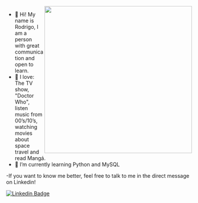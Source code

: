 <img align="right" width="400" height="400" src="https://user-images.githubusercontent.com/81400943/112734930-80109900-8f27-11eb-8146-9ffcb6ac7e81.gif">





- 👋 Hi! My name is Rodrigo, I am a person with great communication and open to learn.
- 👀 I love: The TV show, "Doctor Who", listen music from 00’s/10’s, watching movies about space travel and read Mangá.
- 🌱 I’m currently learning Python and MySQL

-If you want to know me better, feel free to talk to me in the direct message on Linkedin!

[![Linkedin Badge](https://img.shields.io/badge/-LinkedIn-blue?style=flat-square&logo=Linkedin&logoColor=white&link=https://www.linkedin.com/in/rodrigo-marinho-55a64514a/)](https://www.linkedin.com/in/rodrigo-marinho-55a64514a/)
